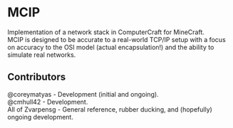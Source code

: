 # MCIP
Implementation of a network stack in ComputerCraft for MineCraft.  
MCIP is designed to be accurate to a real-world TCP/IP setup with a focus on accuracy to the OSI model (actual encapsulation!) and the ability to simulate real networks.

## Contributors
@coreymatyas - Development (initial and ongoing).   
@cmhull42 - Development.   
All of Zvarpensg - General reference, rubber ducking, and (hopefully) ongoing development.
